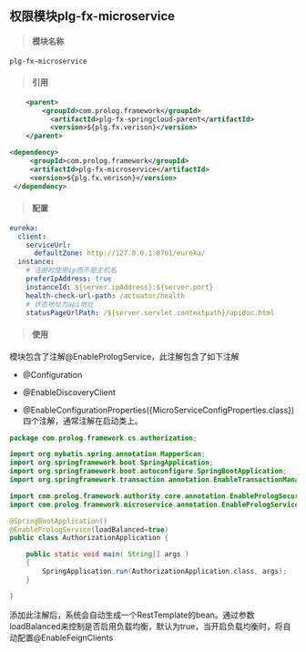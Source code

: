 ## 权限模块plg-fx-microservice

> #### 模块名称

```
plg-fx-microservice
```

> #### 引用

```xml
    <parent>
        <groupId>com.prolog.framework</groupId>
          <artifactId>plg-fx-springcloud-parent</artifactId>
          <version>${plg.fx.verison}</version>
    </parent>

<dependency>
     <groupId>com.prolog.framework</groupId>
     <artifactId>plg-fx-microservice</artifactId>
     <version>${plg.fx.verison}</version>
 </dependency>
```

> #### 配置

```yaml
eureka: 
  client: 
    serviceUrl: 
      defaultZone: http://127.0.0.1:8761/eureka/
  instance: 
    # 注册时使用ip而不是主机名
    preferIpAddress: true
    instanceId: ${server.ipAddress}:${server.port}
    health-check-url-path: /actuator/health
    # 状态地址为api地址
    statusPageUrlPath: /${server.servlet.contextpath}/apidoc.html
```

> #### 使用

模块包含了注解@EnablePrologService，此注解包含了如下注解

* @Configuration
* @EnableDiscoveryClient

* @EnableConfigurationProperties\({MicroServiceConfigProperties.class}\)四个注解，通常注解在启动类上。

```java
package com.prolog.framework.cs.authorization;

import org.mybatis.spring.annotation.MapperScan;
import org.springframework.boot.SpringApplication;
import org.springframework.boot.autoconfigure.SpringBootApplication;
import org.springframework.transaction.annotation.EnableTransactionManagement;

import com.prolog.framework.authority.core.annotation.EnablePrologSecurityServer;
import com.prolog.framework.microservice.annotation.EnablePrologService;

@SpringBootApplication()
@EnablePrologService(loadBalanced=true)
public class AuthorizationApplication {

    public static void main( String[] args )
    {
        SpringApplication.run(AuthorizationApplication.class, args);
    }

}
```

添加此注解后，系统会自动生成一个RestTemplate的bean。通过参数loadBalanced来控制是否启用负载均衡，默认为true，当开启负载均衡时，将自动配置@EnableFeignClients

